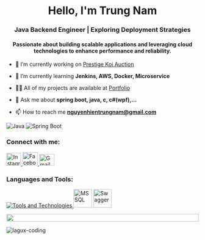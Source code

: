 <h1 align="center">Hello, I'm Trung Nam</h1>
<h3 align="center">Java Backend Engineer | Exploring Deployment Strategies</h3>

<h4 align="center">Passionate about building scalable applications and leveraging cloud technologies to enhance performance and reliability.</h4>

- 🔭 I’m currently working on [Prestige Koi Auction](https://github.com/lagux-coding/prestige-koi-auction.git)

- 🌱 I’m currently learning **Jenkins, AWS, Docker, Microservice**

- 👨‍💻 All of my projects are available at [Portfolio](https://laguxl.github.io/portfolio/)

- 💬 Ask me about **spring boot, java, c, c#(wpf),...**

- 📫 How to reach me **nguyenhientrungnam@gmail.com**

![Java](https://img.shields.io/badge/Java-ED8B00?style=for-the-badge&logo=java&logoColor=white)
![Spring Boot](https://img.shields.io/badge/Spring%20Boot-6DB33F?style=for-the-badge&logo=spring-boot&logoColor=white)

<h3 align="left">Connect with me:</h3>
<p align="left">
    <!-- Instagram Icon -->
    <a href="https://www.instagram.com/nam1001d" target="_blank">
        <img src="https://upload.wikimedia.org/wikipedia/commons/thumb/e/e7/Instagram_logo_2016.svg/800px-Instagram_logo_2016.svg.png" alt="Instagram" height="33" width="38" />
    </a>
    <!-- Facebook Icon -->
    <a href="https://www.facebook.com/Juulse8" target="_blank">
        <img src="https://upload.wikimedia.org/wikipedia/commons/5/51/Facebook_f_logo_%282019%29.svg" alt="Facebook" height="35" width="40" />
    </a>
        <!-- Gmail Icon -->
    <a href="mailto:nguyenhientrungnam@gmail.com" target="_blank">
        <img src="https://upload.wikimedia.org/wikipedia/commons/7/7e/Gmail_icon_%282020%29.svg" alt="Gmail" height="30" width="40" />
    </a>
</p>


<h3 align="left">Languages and Tools:</h3>
<p align="left">
    <a href="https://skillicons.dev">
        <img src="https://skillicons.dev/icons?i=c,cs,java,spring,maven,hibernate,html,css,js,mysql,jenkins,aws,git,github,docker,figma,idea,vscode,postman,linux" alt="Tools and Technologies" />
    </a>
    <!-- MSSQL Icon -->
    <img src="https://github.com/marwin1991/profile-technology-icons/assets/19180175/3b371807-db7c-45b4-8720-c0cfc901680a" alt="MSSQL" title="SQL Server" width="48" height="48" />
    <!-- Swagger Icon -->
    <img src="https://user-images.githubusercontent.com/25181517/186711335-a3729606-5a78-4496-9a36-06efcc74f800.png" alt="Swagger" title="Swagger" width="48" height="48" />
</p>

<div name="line">
    <img src="https://i.imgur.com/dBaSKWF.gif" height="20" width="100%">
</div>

<p><img align="left" src="https://github-readme-stats.vercel.app/api/top-langs?username=lagux-coding&show_icons=true&locale=en&layout=compact&theme=dark" alt="lagux-coding" />
</p>


